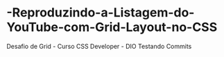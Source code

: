 # -Reproduzindo-a-Listagem-do-YouTube-com-Grid-Layout-no-CSS
Desafio de Grid - Curso CSS Developer - DIO
Testando Commits
